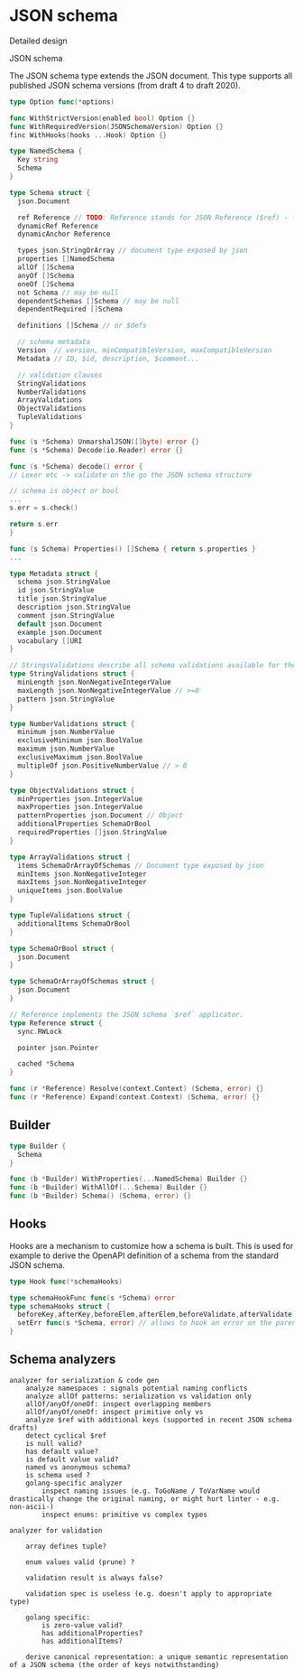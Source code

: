# JSON schema

Detailed design

JSON schema

The JSON schema type extends the JSON document. This type supports all published JSON schema versions (from draft 4 to draft 2020).

```go
type Option func(*options)

func WithStrictVersion(enabled bool) Option {}
func WithRequiredVersion(JSONSchemaVersion) Option {}
finc WithHooks(hooks ...Hook) Option {}

type NamedSchema {
  Key string
  Schema
}

type Schema struct {
  json.Document

  ref Reference // TODO: Reference stands for JSON Reference ($ref) - fix the misnomer in stores.Reference -> stores.Handle
  dynamicRef Reference
  dynamicAnchor Reference

  types json.StringOrArray // document type exposed by json
  properties []NamedSchema
  allOf []Schema
  anyOf []Schema
  oneOf []Schema
  not Schema // may be null
  dependentSchemas []Schema // may be null
  dependentRequired []Schema

  definitions []Schema // or $defs

  // schema metadata
  Version  // version, minCompatibleVersion, maxCompatibleVersion
  Metadata // ID, $id, description, $comment...

  // validation clauses
  StringValidations
  NumberValidations
  ArrayValidations
  ObjectValidations
  TupleValidations
}

func (s *Schema) UnmarshalJSON([]byte) error {}
func (s *Schema) Decode(io.Reader) error {}

func (s *Schema) decode() error {
// Lexer etc -> validate on the go the JSON schema structure

// schema is object or bool
...
s.err = s.check()

return s.err
}

func (s Schema) Properties() []Schema { return s.properties }
...

type Metadata struct {
  schema json.StringValue
  id json.StringValue
  title json.StringValue
  description json.StringValue
  comment json.StringValue
  default json.Document
  example json.Document
  vocabulary []URI
}

// StringsValidations describe all schema validations available for the string type
type StringValidations struct {
  minLength json.NonNegativeIntegerValue
  maxLength json.NonNegativeIntegerValue // >=0
  pattern json.StringValue
}

type NumberValidations struct {
  minimum json.NumberValue
  exclusiveMinimum json.BoolValue
  maximum json.NumberValue
  exclusiveMaximum json.BoolValue
  multipleOf json.PositiveNumberValue // > 0
}

type ObjectValidations struct {
  minProperties json.IntegerValue
  maxProperties json.IntegerValue
  patternProperties json.Document // Object
  additionalProperties SchemaOrBool
  requiredProperties []json.StringValue
}

type ArrayValidations struct {
  items SchemaOrArrayOfSchemas // Document type exposed by json
  minItems json.NonNegativeInteger
  maxItems json.NonNegativeInteger
  uniqueItems json.BoolValue
}

type TupleValidations struct {
  additionalItems SchemaOrBool
}

type SchemaOrBool struct {
  json.Document
}

type SchemaOrArrayOfSchemas struct {
  json.Document
}

// Reference implements the JSON schema `$ref` applicator.
type Reference struct {
  sync.RWLock

  pointer json.Pointer

  cached *Schema
}

func (r *Reference) Resolve(context.Context) (Schema, error) {}
func (r *Reference) Expand(context.Context) (Schema, error) {}
```

## Builder

```go
type Builder {
  Schema
}

func (b *Builder) WithProperties(...NamedSchema) Builder {}
func (b *Builder) WithAllOf(...Schema) Builder {}
func (b *Builder) Schema() (Schema, error) {}
```

## Hooks
Hooks are a mechanism to customize how a schema is built. This is used for example to derive the OpenAPI definition of a schema from the standard JSON schema.

```go
type Hook func(*schemaHooks)

type schemaHookFunc func(s *Schema) error
type schemaHooks struct {
  beforeKey,afterKey,beforeElem,afterElem,beforeValidate,afterValidate  schemaHookFunc
  setErr func(s *Schema, error) // allows to hook an error on the parent schema 
}
```

## Schema analyzers

    analyzer for serialization & code gen
        analyze namespaces : signals potential naming conflicts
        analyze allOf patterns: serialization vs validation only
        allOf/anyOf/oneOf: inspect overlapping members
        allOf/anyOf/oneOf: inspect primitive only vs
        analyze $ref with additional keys (supported in recent JSON schema drafts)
        detect cyclical $ref
        is null valid?
        has default value?
        is default value valid?
        named vs anonymous schema?
        is schema used ?
        golang-specific analyzer
            inspect naming issues (e.g. ToGoName / ToVarName would drastically change the original naming, or might hurt linter - e.g. non-ascii-)
            inspect enums: primitive vs complex types

    analyzer for validation

        array defines tuple?

        enum values valid (prune) ?

        validation result is always false?

        validation spec is useless (e.g. doesn't apply to appropriate type)

        golang specific:
            is zero-value valid?
            has additionalProperties?
            has additionalItems?

        derive canonical representation: a unique semantic representation of a JSON schema (the order of keys notwithstanding)
